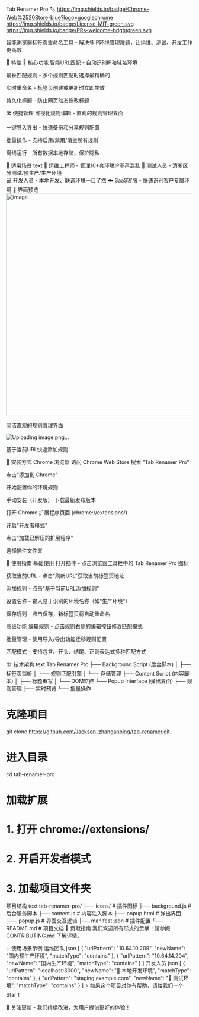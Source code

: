 Tab Renamer Pro 🏷️
https://img.shields.io/badge/Chrome-Web%2520Store-blue?logo=googlechrome
https://img.shields.io/badge/License-MIT-green.svg
https://img.shields.io/badge/PRs-welcome-brightgreen.svg

智能浏览器标签页重命名工具 - 解决多IP环境管理难题，让运维、测试、开发工作更高效

🌟 特性
🚀 核心功能
智能URL匹配 - 自动识别IP和域名环境

最长匹配规则 - 多个规则匹配时选择最精确的

实时重命名 - 标签页创建或更新时立即生效

持久化标题 - 防止网页动态修改标题

🛠️ 便捷管理
可视化规则编辑 - 直观的规则管理界面

一键导入导出 - 快速备份和分享规则配置

批量操作 - 支持启用/禁用/清空所有规则

离线运行 - 所有数据本地存储，保护隐私

🎯 适用场景
text
🔧 运维工程师 - 管理10+套环境IP不再混乱
🧪 测试人员 - 清晰区分测试/预生产/生产环境  
💻 开发人员 - 本地开发、联调环境一目了然
☁️ SaaS客服 - 快速识别客户专属环境
📸 界面预览
<img width="800" height="600" alt="image" src="https://github.com/user-attachments/assets/b7e1ca17-275a-41b6-a1f4-b8bcb0de90e6" />

简洁直观的规则管理界面

![Uploading image.png…]()

基于当前URL快速添加规则

🚀 安装方式
Chrome 浏览器
访问 Chrome Web Store 搜索 "Tab Renamer Pro"

点击"添加到 Chrome"

开始配置你的环境规则

手动安装（开发版）
下载最新发布版本

打开 Chrome 扩展程序页面 (chrome://extensions/)

开启"开发者模式"

点击"加载已解压的扩展程序"

选择插件文件夹

📖 使用指南
基础使用
打开插件 - 点击浏览器工具栏中的 Tab Renamer Pro 图标

获取当前URL - 点击"刷新URL"获取当前标签页地址

添加规则 - 点击"基于当前URL添加规则"

设置名称 - 输入易于识别的环境名称（如"生产环境"）

保存规则 - 点击保存，新标签页将自动重命名

高级功能
编辑规则 - 点击规则右侧的编辑按钮修改匹配模式

批量管理 - 使用导入/导出功能迁移规则配置

匹配模式 - 支持包含、开头、结尾、正则表达式多种匹配方式

🏗️ 技术架构
text
Tab Renamer Pro
├── Background Script (后台脚本)
│   ├── 标签页监听
│   ├── 规则匹配引擎
│   └── 存储管理
├── Content Script (内容脚本)
│   ├── 标题重写
│   └── DOM监控
└── Popup Interface (弹出界面)
    ├── 规则管理
    ├── 实时预览
    └── 批量操作

# 克隆项目
git clone https://github.com/Jackson-zhanganbing/tab-renamer.git
# 进入目录
cd tab-renamer-pro

# 加载扩展
# 1. 打开 chrome://extensions/
# 2. 开启开发者模式  
# 3. 加载项目文件夹
项目结构
text
tab-renamer-pro/
├── icons/                 # 插件图标
├── background.js         # 后台服务脚本
├── content.js           # 内容注入脚本
├── popup.html           # 弹出界面
├── popup.js            # 界面交互逻辑
├── manifest.json        # 插件配置
└── README.md           # 项目文档
🤝 贡献指南
我们欢迎所有形式的贡献！请参阅 CONTRIBUTING.md 了解详情。



💡 使用场景示例
运维团队
json
[
  {
    "urlPattern": "10.64.10.209",
    "newName": "国内预生产环境",
    "matchType": "contains"
  },
  {
    "urlPattern": "10.64.14.204", 
    "newName": "国内生产环境",
    "matchType": "contains"
  }
]
开发人员
json
[
  {
    "urlPattern": "localhost:3000",
    "newName": "🚀 本地开发环境",
    "matchType": "contains"
  },
  {
    "urlPattern": "staging.example.com",
    "newName": "🧪 测试环境", 
    "matchType": "contains"
  }
]
⭐ 如果这个项目对你有帮助，请给我们一个 Star！

🔔 关注更新 - 我们持续改进，为用户提供更好的体验！

